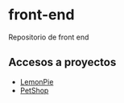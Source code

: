 # front-end
Repositorio de front end

## Accesos a proyectos
<ul>
  <li><a href="https://arieelbernal.github.io/front-end/LemonPie" target="_blank">LemonPie</a></li>
  <li><a href="https://arieelbernal.github.io/front-end/PetShop" target="_blank">PetShop</a></li>
</ul>
